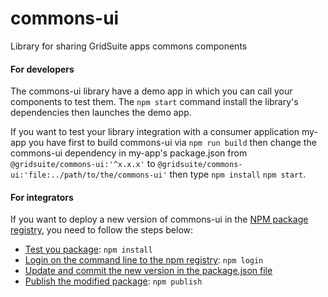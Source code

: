 # commons-ui

Library for sharing GridSuite apps commons components

#### For developers
The commons-ui library  have a demo app in which you can call your components to test them. 
The `npm start` command install the library's dependencies then launches the demo app.

If you want to test your library integration with a consumer application my-app you have first 
to build commons-ui via `npm run build` then change the commons-ui dependency in  my-app's package.json from `@gridsuite/commons-ui:'^x.x.x'` 
to `@gridsuite/commons-ui:'file:../path/to/the/commons-ui'` then type `npm install` `npm start`.

#### For integrators
If you want to deploy a new version of commons-ui in the [NPM package registry](https://www.npmjs.com/package/@gridsuite/commons-ui), 
you need to follow the steps below:
- [Test you package](https://docs.npmjs.com/creating-and-publishing-scoped-public-packages#testing-your-package): `npm install`
- [Login on the command line to the npm registry](https://docs.npmjs.com/logging-in-to-an-npm-enterprise-registry-from-the-command-line): `npm login`
- [Update and commit the new version in the package.json file](https://github.com/gridsuite/commons-ui/blob/master/package.json)
- [Publish the modified package](https://docs.npmjs.com/creating-and-publishing-scoped-public-packages#publishing-scoped-public-packages): `npm publish`
